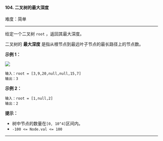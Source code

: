 #### 104. 二叉树的最大深度

难度：简单

---

给定一个二叉树 `root` ，返回其最大深度。

二叉树的  **最大深度**  是指从根节点到最远叶子节点的最长路径上的节点数。

**示例 1：**

![](https://assets.leetcode.com/uploads/2020/11/26/tmp-tree.jpg)

```
输入：root = [3,9,20,null,null,15,7]
输出：3
```

**示例 2：**

```
输入：root = [1,null,2]
输出：2
```

**提示：**

* 树中节点的数量在`[0, 10^4]`区间内。
* `-100 <= Node.val <= 100`

---

```Java
```